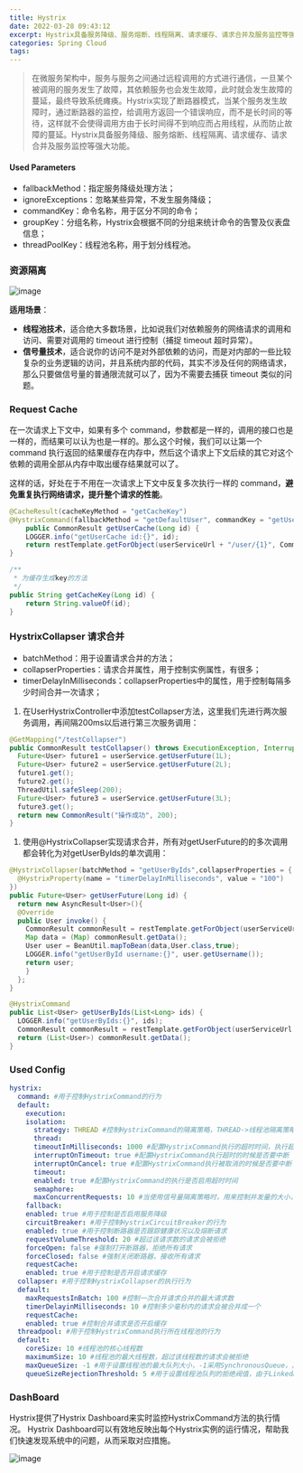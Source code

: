```yaml
---
title: Hystrix
date: 2022-03-28 09:43:12
excerpt: Hystrix具备服务降级、服务熔断、线程隔离、请求缓存、请求合并及服务监控等强大功能。
categories: Spring Cloud
tags: 
---
```


> 在微服务架构中，服务与服务之间通过远程调用的方式进行通信，一旦某个被调用的服务发生了故障，其依赖服务也会发生故障，此时就会发生故障的蔓延，最终导致系统瘫痪。Hystrix实现了断路器模式，当某个服务发生故障时，通过断路器的监控，给调用方返回一个错误响应，而不是长时间的等待，这样就不会使得调用方由于长时间得不到响应而占用线程，从而防止故障的蔓延。Hystrix具备服务降级、服务熔断、线程隔离、请求缓存、请求合并及服务监控等强大功能。


#### Used Parameters

- fallbackMethod：指定服务降级处理方法；
- ignoreExceptions：忽略某些异常，不发生服务降级；
- commandKey：命令名称，用于区分不同的命令；
- groupKey：分组名称，Hystrix会根据不同的分组来统计命令的告警及仪表盘信息；
- threadPoolKey：线程池名称，用于划分线程池。

### 资源隔离

![](https://res.craft.do/user/full/2c016c68-2ea0-5513-42ea-5813d216a654/doc/64F8465D-ECA0-4FC5-8B4D-195A84183BDB/AE24F0F6-D141-4924-8387-28C3C3D9AF70_2 "image")

**适用场景**：

- **线程池技术**，适合绝大多数场景，比如说我们对依赖服务的网络请求的调用和访问、需要对调用的 timeout 进行控制（捕捉 timeout 超时异常）。
- **信号量技术**，适合说你的访问不是对外部依赖的访问，而是对内部的一些比较复杂的业务逻辑的访问，并且系统内部的代码，其实不涉及任何的网络请求，那么只要做信号量的普通限流就可以了，因为不需要去捕获 timeout 类似的问题。

### Request Cache

在一次请求上下文中，如果有多个 command，参数都是一样的，调用的接口也是一样的，而结果可以认为也是一样的。那么这个时候，我们可以让第一个 command 执行返回的结果缓存在内存中，然后这个请求上下文后续的其它对这个依赖的调用全部从内存中取出缓存结果就可以了。

这样的话，好处在于不用在一次请求上下文中反复多次执行一样的 command，**避免重复执行网络请求，提升整个请求的性能**。

```java
@CacheResult(cacheKeyMethod = "getCacheKey")
@HystrixCommand(fallbackMethod = "getDefaultUser", commandKey = "getUserCache")
    public CommonResult getUserCache(Long id) {
    LOGGER.info("getUserCache id:{}", id);
    return restTemplate.getForObject(userServiceUrl + "/user/{1}", CommonResult.class, id);
}

/**
 * 为缓存生成key的方法
 */
public String getCacheKey(Long id) {
    return String.valueOf(id);
}
```


### HystrixCollapser 请求合并

- batchMethod：用于设置请求合并的方法；
- collapserProperties：请求合并属性，用于控制实例属性，有很多；
- timerDelayInMilliseconds：collapserProperties中的属性，用于控制每隔多少时间合并一次请求；
1. 在UserHystrixController中添加testCollapser方法，这里我们先进行两次服务调用，再间隔200ms以后进行第三次服务调用：

```java
@GetMapping("/testCollapser")
public CommonResult testCollapser() throws ExecutionException, InterruptedException {
  Future<User> future1 = userService.getUserFuture(1L);
  Future<User> future2 = userService.getUserFuture(2L);
  future1.get();
  future2.get();
  ThreadUtil.safeSleep(200);
  Future<User> future3 = userService.getUserFuture(3L);
  future3.get();
  return new CommonResult("操作成功", 200);
}

```


1. 使用@HystrixCollapser实现请求合并，所有对getUserFuture的的多次调用都会转化为对getUserByIds的单次调用：

```java
@HystrixCollapser(batchMethod = "getUserByIds",collapserProperties = {
  @HystrixProperty(name = "timerDelayInMilliseconds", value = "100")
})
public Future<User> getUserFuture(Long id) {
  return new AsyncResult<User>(){
  @Override
  public User invoke() {
    CommonResult commonResult = restTemplate.getForObject(userServiceUrl + "/user/{1}", CommonResult.class, id);
    Map data = (Map) commonResult.getData();
    User user = BeanUtil.mapToBean(data,User.class,true);
    LOGGER.info("getUserById username:{}", user.getUsername());
    return user;
    }
  };
}

@HystrixCommand
public List<User> getUserByIds(List<Long> ids) {
  LOGGER.info("getUserByIds:{}", ids);
  CommonResult commonResult = restTemplate.getForObject(userServiceUrl + "/user/getUserByIds?ids={1}", CommonResult.class, CollUtil.join(ids,","));
  return (List<User>) commonResult.getData();
}

```


### Used Config

```yaml
hystrix:
  command: #用于控制HystrixCommand的行为
  default:
    execution:
    isolation:
      strategy: THREAD #控制HystrixCommand的隔离策略，THREAD->线程池隔离策略(默认)，SEMAPHORE->信号量隔离策略
      thread:
      timeoutInMilliseconds: 1000 #配置HystrixCommand执行的超时时间，执行超过该时间会进行服务降级处理
      interruptOnTimeout: true #配置HystrixCommand执行超时的时候是否要中断
      interruptOnCancel: true #配置HystrixCommand执行被取消的时候是否要中断
      timeout:
      enabled: true #配置HystrixCommand的执行是否启用超时时间
      semaphore:
      maxConcurrentRequests: 10 #当使用信号量隔离策略时，用来控制并发量的大小，超过该并发量的请求会被拒绝
    fallback:
    enabled: true #用于控制是否启用服务降级
    circuitBreaker: #用于控制HystrixCircuitBreaker的行为
    enabled: true #用于控制断路器是否跟踪健康状况以及熔断请求
    requestVolumeThreshold: 20 #超过该请求数的请求会被拒绝
    forceOpen: false #强制打开断路器，拒绝所有请求
    forceClosed: false #强制关闭断路器，接收所有请求
    requestCache:
    enabled: true #用于控制是否开启请求缓存
  collapser: #用于控制HystrixCollapser的执行行为
  default:
    maxRequestsInBatch: 100 #控制一次合并请求合并的最大请求数
    timerDelayinMilliseconds: 10 #控制多少毫秒内的请求会被合并成一个
    requestCache:
    enabled: true #控制合并请求是否开启缓存
  threadpool: #用于控制HystrixCommand执行所在线程池的行为
  default:
    coreSize: 10 #线程池的核心线程数
    maximumSize: 10 #线程池的最大线程数，超过该线程数的请求会被拒绝
    maxQueueSize: -1 #用于设置线程池的最大队列大小，-1采用SynchronousQueue，其他正数采用LinkedBlockingQueue
    queueSizeRejectionThreshold: 5 #用于设置线程池队列的拒绝阀值，由于LinkedBlockingQueue不能动态改版大小，使用时需要用该参数来控制线程数

```


### DashBoard

Hystrix提供了Hystrix Dashboard来实时监控HystrixCommand方法的执行情况。 Hystrix Dashboard可以有效地反映出每个Hystrix实例的运行情况，帮助我们快速发现系统中的问题，从而采取对应措施。

![](https://res.craft.do/user/full/2c016c68-2ea0-5513-42ea-5813d216a654/doc/64F8465D-ECA0-4FC5-8B4D-195A84183BDB/7ED0A8F2-1BE6-4284-B09D-A44390CCE9F6_2 "image")



